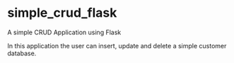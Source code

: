 # simple_crud_flask
A simple CRUD Application using Flask

In this application the user can insert, update and delete a simple customer database.
